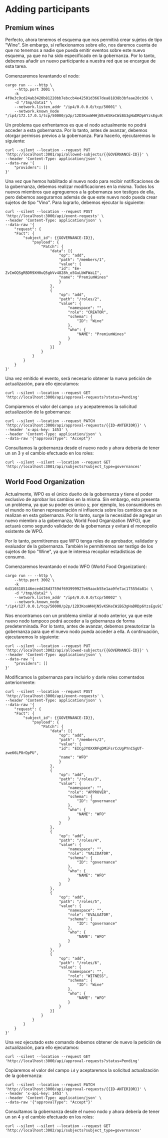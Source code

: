 # Adding participants

## Premium wines

Perfecto, ahora tenemos el esquema que nos permitirá crear sujetos de tipo "Wine". Sin embargo, si reflexionamos sobre ello, nos daremos cuenta de que no tenemos a nadie que pueda emitir eventos sobre este nuevo esquema, ya que no ha sido especificado en la gobernanza. Por lo tanto, debemos añadir un nuevo participante a nuestra red que se encargue de esta tarea.

Comenzaremos levantando el nodo:

```
cargo run -- --http \
    --http.port 3001 \
    -k 4f0e3c9cd24ab3420b81220bb7ebccb4e42501d3667dea81838b3bfaae20c936 \
    -d "/tmp/data1" \
    --network.listen_addr "/ip4/0.0.0.0/tcp/50001" \
    --network.known_node "/ip4/172.17.0.1/tcp/50000/p2p/12D3KooWHHjN5vKSKeCWiBG3gHaDRDp6YzsEgu9iTesYqrWxAgFk"
```

Un problema que enfrentamos es que el nodo actualmente no podrá acceder a esta gobernanza. Por lo tanto, antes de avanzar, debemos otorgar permisos previos a la gobernanza. Para hacerlo, ejecutaremos lo siguiente:

```
curl --silent --location --request PUT 'http://localhost:3001/api/allowed-subjects/{{GOVERNANCE-ID}}' \
--header 'Content-Type: application/json' \
--data-raw '{
    "providers": []
}'
```

Una vez que hemos habilitado al nuevo nodo para recibir notificaciones de la gobernanza, debemos realizar modificaciones en la misma. Todos los nuevos miembros que agreguemos a la gobernanza son testigos de ella, pero debemos asegurarnos además de que este nuevo nodo pueda crear sujetos de tipo "Vino". Para lograrlo, debemos ejecutar lo siguiente:

```
curl --silent --location --request POST 'http://localhost:3000/api/event-requests' \
--header 'Content-Type: application/json' \
--data-raw '{
    "request": {
    "Fact": {
        "subject_id": {{GOVERNANCE-ID}},
            "payload": {
                "Patch": {
                    "data": [{
                        "op": "add",
                        "path": "/members/1",
                        "value": {
                        "id": "Ee-ZvImOQSgRBDR9XH0uQ5gbVv4828h_o5GuLbWFWaLI",
                        "name": "PremiumWines"
                        }
                    },
                    {
                        "op": "add",
                        "path": "/roles/2",
                        "value": {
                            "namespace": "",
                            "role": "CREATOR",
                            "schema": {
                                "ID": "Wine"
                            },
                            "who": {
                                "NAME": "PremiumWines"
                            }
                        }
                    }]
                }
            }
        }
    }
}'
```

Una vez emitido el evento, será necesario obtener la nueva petición de actualización, para ello ejecutamos:

```
curl --silent --location --request GET 'http://localhost:3000/api/approval-requests?status=Pending'
```

Compiaremos el valor del campo `id` y acepateremos la solicitud actualización de la gobernanza:

```
curl --silent --location --request PATCH 'http://localhost:3000/api/approval-requests/{{ID-ANTERIOR}}' \
--header 'x-api-key: 1453' \
--header 'Content-Type: application/json' \
--data-raw '{"approvalType": "Accept"}'
```

Consultamos la gobernanza desde el nuevo nodo y ahora debería de tener un sn 3 y el cambio efectuado en los roles:

```
curl --silent --silent --location --request GET 'http://localhost:3001/api/subjects?subject_type=governances'
```

## World Food Organization

Actualmente, WPO es el único dueño de la gobernanza y tiene el poder exclusivo de aprobar los cambios en la misma. Sin embargo, esto presenta un problema, ya que su poder es único y, por ejemplo, los consumidores en el mundo no tienen representación ni influencia sobre los cambios que se realizan en esta gobernanza. Por lo tanto, surge la necesidad de agregar un nuevo miembro a la gobernanza, World Food Organization (WFO), que actuará como segundo validador de la gobernanza y evitará el monopolio existente de WPO.

Por lo tanto, permitiremos que WFO tenga roles de aprobador, validador y evaluador de la gobernanza. También le permitiremos ser testigo de los sujetos de tipo "Wine", ya que le interesa recopilar estadísticas de consumo.

Comenzaremos levantando el nodo WFO (World Food Organization):

```
cargo run -- --http \
    --http.port 3002 \
    -k 6d3103185146ecedd28d3759df693999927e69aacb55e1aa9fe7ac17555da81c \
    -d "/tmp/data2" \
    --network.listen_addr "/ip4/0.0.0.0/tcp/50002" \
    --network.known_node "/ip4/127.0.0.1/tcp/50000/p2p/12D3KooWHHjN5vKSKeCWiBG3gHaDRDp6YzsEgu9iTesYqrWxAgFk"
```

Nos encontramos con un problema similar al nodo anterior, ya que este nuevo nodo tampoco podrá acceder a la gobernanza de forma predeterminada. Por lo tanto, antes de avanzar, debemos preautorizar la gobernanza para que el nuevo nodo pueda acceder a ella. A continuación, ejecutaremos lo siguiente:

```
curl --silent --location --request PUT 'http://localhost:3002/api/allowed-subjects/{{GOVERNANCE-ID}}' \
--header 'Content-Type: application/json' \
--data-raw '{
    "providers": []
}'
```

Modificamos la gobernanza para incluirlo y darle roles comentados anteriormente:

```
curl --silent --location --request POST 'http://localhost:3000/api/event-requests' \
--header 'Content-Type: application/json' \
--data-raw '{
    "request": {
    "Fact": {
        "subject_id": {{GOVERNANCE-ID}},
            "payload": {
                "Patch": {
                    "data": [{
                        "op": "add",
                        "path": "/members/2",
                        "value": {
                        "id": "EICgJYOXXRFqDMiFsrCcUgPYnCSgUT-zwe66LP8rDpPU",
                        "name": "WFO"
                        }
                    },
                    {
                        "op": "add",
                        "path": "/roles/3",
                        "value": {
                            "namespace": "",
                            "role": "APPROVER",
                            "schema": {
                                "ID": "governance"
                            },
                            "who": {
                                "NAME": "WFO"
                            }
                        }
                    },
                    {
                        "op": "add",
                        "path": "/roles/4",
                        "value": {
                            "namespace": "",
                            "role": "VALIDATOR",
                            "schema": {
                                "ID": "governance"
                            },
                            "who": {
                                "NAME": "WFO"
                            }
                        }
                    },
                    {
                        "op": "add",
                        "path": "/roles/5",
                        "value": {
                            "namespace": "",
                            "role": "EVALUATOR",
                            "schema": {
                                "ID": "governance"
                            },
                            "who": {
                                "NAME": "WFO"
                            }
                        }
                    },
                    {
                        "op": "add",
                        "path": "/roles/6",
                        "value": {
                            "namespace": "",
                            "role": "WITNESS",
                            "schema": {
                                "ID": "Wine"
                            },
                            "who": {
                                "NAME": "WFO"
                            }
                        }
                    }]
                }
            }
        }
    }
}'
```

Una vez ejecutado este comando debemos obtener de nuevo la petición de actualización, para ello ejecutamos:

```
curl --silent --location --request GET 'http://localhost:3000/api/approval-requests?status=Pending'
```

Copiaremos el valor del campo `id` y aceptaremos la solicitud actualización de la gobernanza:

```
curl --silent --location --request PATCH 'http://localhost:3000/api/approval-requests/{{ID-ANTERIOR}}' \
--header 'x-api-key: 1453' \
--header 'Content-Type: application/json' \
--data-raw '{"approvalType": "Accept"}'
```

Consultamos la gobernanza desde el nuevo nodo y ahora debería de tener un sn 4 y el cambio efectuado en los roles:

```
curl --silent --silent --location --request GET 'http://localhost:3002/api/subjects?subject_type=governances'
```